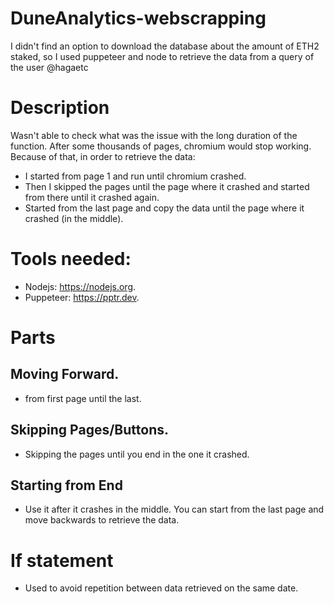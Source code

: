 # DuneAnalytics-webscrapping
I didn't find an option to download the database about the amount of ETH2 staked, so I used puppeteer and node to retrieve the data from a query of the user @hagaetc 

# Description 
Wasn't able to check what was the issue with the long duration of the function. After some thousands of pages, chromium would stop working. Because of that, in order to retrieve the data:
  * I started from page 1 and run until chromium crashed.
  * Then I skipped the pages until the page where it crashed and started from there until it crashed again.
  * Started from the last page and copy the data until the page where it crashed (in the middle).

# Tools needed:
  * Nodejs: https://nodejs.org.
  * Puppeteer: https://pptr.dev.

# Parts

##  Moving Forward.
  * from first page until the last.

##  Skipping Pages/Buttons.
  * Skipping the pages until you end in the one it crashed.

##  Starting from End
  * Use it after it crashes in the middle. You can start from the last page and move backwards to retrieve the data.

# If statement
  * Used to avoid repetition between data retrieved on the same date.
